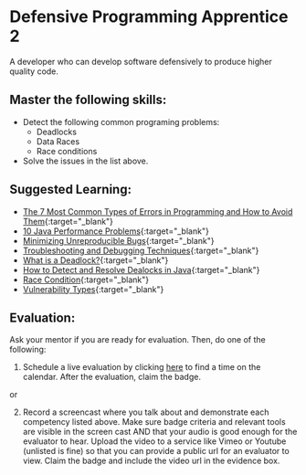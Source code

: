 # Defensive Programming Apprentice 2

A developer who can develop software defensively to produce higher quality code.

## Master the following skills:

- Detect the following common programing problems:
  - Deadlocks
  - Data Races
  - Race conditions
- Solve the issues in the list above.

## Suggested Learning:

- [The 7 Most Common Types of Errors in Programming and How to Avoid Them](https://textexpander.com/blog/the-7-most-common-types-of-errors-in-programming-and-how-to-avoid-them/){:target="\_blank"}
- [10 Java Performance Problems](https://www.rockvalleycollege.edu/webadmin/upload/Top-10-Java-Performance-Problems.pdf){:target="\_blank"}
- [Minimizing Unreproducible Bugs](https://testing.googleblog.com/2014/02/minimizing-unreproducible-bugs.html){:target="\_blank"}
- [Troubleshooting and Debugging Techniques](https://www.coursera.org/learn/troubleshooting-debugging-techniques){:target="\_blank"}
- [What is a Deadlock?](https://study.com/academy/lesson/what-is-deadlock-definition-examples-avoidance.html){:target="\_blank"}
- [How to Detect and Resolve Dealocks in Java](https://www.youtube.com/watch?v=B4IVu-2hCos){:target="\_blank"}
- [Race Condition](https://www.lynda.com/Java-tutorials/Race-condition/2800335/2234019-4.html){:target="\_blank"}
- [Vulnerability Types](https://www.professormesser.com/security-plus/sy0-501/vulnerability-types/){:target="\_blank"}

## Evaluation:

Ask your mentor if you are ready for evaluation. Then, do one of the following:

1. Schedule a live evaluation by clicking [here](https://api.logro.io/widget/appointment/codex-evals/full-stack) to find a time on the calendar. After the evaluation, claim the badge.

or

2. Record a screencast where you talk about and demonstrate each competency listed above. Make sure badge criteria and relevant tools are visible in the screen cast AND that your audio is good enough for the evaluator to hear. Upload the video to a service like Vimeo or Youtube (unlisted is fine) so that you can provide a public url for an evaluator to view. Claim the badge and include the video url in the evidence box.
